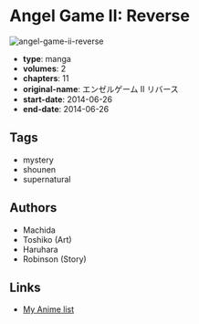 # Angel Game II: Reverse

![angel-game-ii-reverse](https://cdn.myanimelist.net/images/manga/2/154531.jpg)

-   **type**: manga
-   **volumes**: 2
-   **chapters**: 11
-   **original-name**: エンゼルゲーム II リバース
-   **start-date**: 2014-06-26
-   **end-date**: 2014-06-26

## Tags

-   mystery
-   shounen
-   supernatural

## Authors

-   Machida
-   Toshiko (Art)
-   Haruhara
-   Robinson (Story)

## Links

-   [My Anime list](https://myanimelist.net/manga/86183/Angel_Game_II__Reverse)
